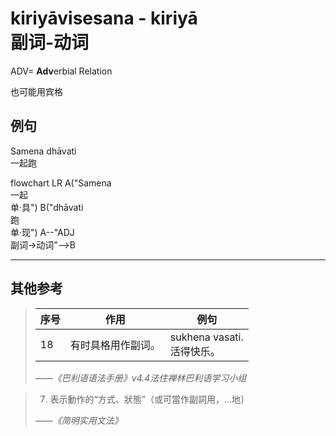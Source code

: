 # kiriyāvisesana - kiriyā<br>副词-动词

ADV= **Adv**erbial Relation

也可能用宾格

## 例句
Samena dhāvati<br>一起跑

<div class="mermaid">
flowchart LR
A("Samena<br>一起<br>单·具")
B("dhāvati<br>跑<br>单·现")
A--"ADJ<br>副词→动词"-->B
</div>

---
## 其他参考

>|序号|作用|例句|
>|-|-|-|
>|18|有时具格用作副词。|sukhena vasati.<br>活得快乐。|
>
>*——《巴利语语法手册》v4.4法住禅林巴利语学习小组*

>7. 表示動作的“方式、狀態”（或可當作副詞用，…地）
>
>*——《简明实用文法》*